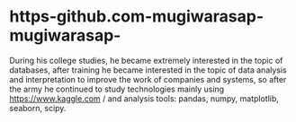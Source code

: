 # https-github.com-mugiwarasap-mugiwarasap-

During his college studies, he became extremely interested in the topic of databases, after training he became interested in the topic of data analysis and interpretation to improve the work of companies and systems, so after the army he continued to study technologies mainly using https://www.kaggle.com / and analysis tools: pandas, numpy, matplotlib, seaborn, scipy.

